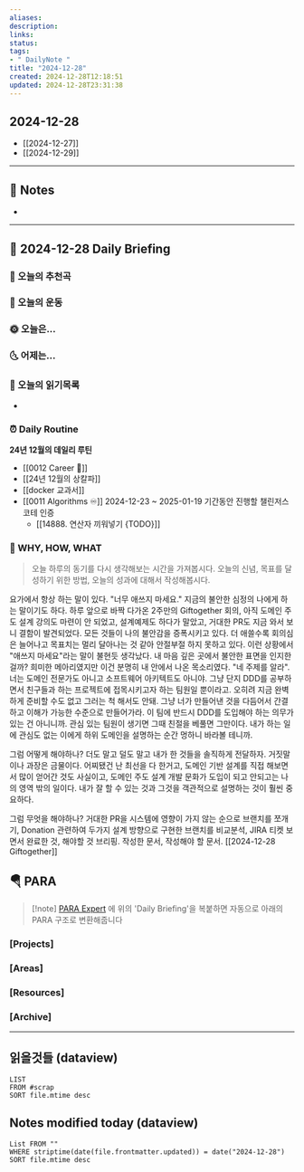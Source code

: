 ```yaml
---
aliases: 
description:
links:
status:
tags:
- " DailyNote "
title: "2024-12-28"
created: 2024-12-28T12:18:51
updated: 2024-12-28T23:31:38
---
```


## 2024-12-28

- [[2024-12-27]] 
- [[2024-12-29]]

---

## 📝 Notes

- 


---

## 📅 2024-12-28 Daily Briefing

### 🎵 오늘의 추천곡

### 🏃 오늘의 운동

### 🌞 오늘은...

### 🌜 어제는...

### 📖 오늘의 읽기목록

- 

### ⏰ Daily Routine

**24년 12월의 데일리 루틴**

- [[0012 Career 💼]]
- [[24년 12월의 상칼파]]
- [[docker 교과서]]
- [[0011 Algorithms ♾️]] 2024-12-23 ~ 2025-01-19 기간동안 진행할 챌린저스 코테 인증
	- [[14888. 연산자 끼워넣기 {TODO}]]

### 🚀 WHY, HOW, WHAT

> 오늘 하루의 동기를 다시 생각해보는 시간을 가져봅시다. 오늘의 신념, 목표를 달성하기 위한 방법, 오늘의 성과에 대해서 작성해봅시다.

요가에서 항상 하는 말이 있다. "너무 애쓰지 마세요." 지금의 불안한 심정의 나에게 하는 말이기도 하다. 하루 앞으로 바짝 다가온 2주만의 Giftogether 회의, 아직 도메인 주도 설계 강의도 마련이 안 되었고, 설계예제도 하다가 말았고, 거대한 PR도 지금 와서 보니 결함이 발견되었다. 모든 것들이 나의 불안감을 증폭시키고 있다. 더 애쓸수록 회의심은 늘어나고 목표치는 멀리 달아나는 것 같아 안절부절 하지 못하고 있다. 이런 상황에서 "애쓰지 마세요"라는 말이 불현듯 생각났다. 내 마음 깊은 곳에서 불안한 표면을 인지한 걸까? 희미한 메아리였지만 이건 분명히 내 안에서 나온 목소리였다. "네 주제를 알라". 너는 도메인 전문가도 아니고 소프트웨어 아키텍트도 아니야. 그냥 단지 DDD를 공부하면서 친구들과 하는 프로젝트에 접목시키고자 하는 팀원일 뿐이라고. 오히려 지금 완벽하게 준비할 수도 없고 그러는 척 해서도 안돼. 그냥 너가 만들어낸 것을 다듬어서 간결하고 이해가 가능한 수준으로 만들어가라. 이 팀에 반드시 DDD를 도입해야 하는 의무가 있는 건 아니니까. 관심 있는 팀원이 생기면 그때 친절을 베풀면 그만이다. 내가 하는 일에 관심도 없는 이에게 하위 도메인을 설명하는 순간 멍하니 바라볼 테니까.

그럼 어떻게 해야하나? 더도 말고 덜도 말고 내가 한 것들을 솔직하게 전달하자. 거짓말이나 과장은 금물이다. 어찌됐건 난 최선을 다 한거고, 도메인 기반 설계를 직접 해보면서 많이 얻어간 것도 사실이고, 도메인 주도 설계 개발 문화가 도입이 되고 안되고는 나의 영역 밖의 일이다. 내가 잘 할 수 있는 것과 그것을 객관적으로 설명하는 것이 훨씬 중요하다.

그럼 무엇을 해야하나? 거대한 PR을 시스템에 영향이 가지 않는 순으로 브랜치를 쪼개기, Donation 관련하여 두가지 설계 방향으로 구현한 브랜치를 비교분석, JIRA 티켓 보면서 완료한 것, 해야할 것 브리핑. 작성한 문서, 작성해야 할 문서. [[2024-12-28 Giftogether]]

##  🪂 PARA

> [!note] [PARA Expert](https://chatgpt.com/g/g-46Xrh4MXk-para-expert) 에 위의 'Daily Briefing'을 복붙하면 자동으로 아래의 PARA 구조로 변환해줍니다

### [Projects]

### [Areas]

### [Resources]

### [Archive]

---

## 읽을것들 (dataview)

```dataview
LIST
FROM #scrap
SORT file.mtime desc
```

## Notes modified today (dataview)

```dataview
List FROM "" 
WHERE striptime(date(file.frontmatter.updated)) = date("2024-12-28") 
SORT file.mtime desc
```
